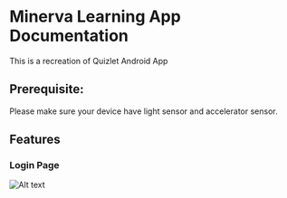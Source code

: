 # Minerva Learning App Documentation
This is a recreation of Quizlet Android App

## Prerequisite:
Please make sure your device have light sensor and accelerator sensor.

## Features

### Login Page
![Alt text](https://github.com/technical-zebra/Minerval-Learning/tree/main/Screenshots/Login.png "image demo")
